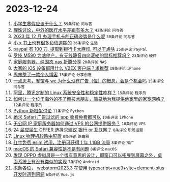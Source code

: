 # 2023-12-24

1. [小学生寒假应该干什么？](https://www.v2ex.com/t/1002971) `59条评论` `问与答`
1. [理性讨论，中外的医疗水平差距有多大？](https://www.v2ex.com/t/1002946) `42条评论` `问与答`
1. [2023 年 12 月 办理手机卡的正确姿势是什么呢](https://www.v2ex.com/t/1002952) `30条评论` `问与答`
1. [小 x 书上也有很多负债逾期的](https://www.v2ex.com/t/1002975) `26条评论` `生活`
1. [paypal 有 100 刀, 提取到银行卡太麻烦, 可以干点啥](https://www.v2ex.com/t/1002970) `25条评论` `PayPal`
1. [罗技 M590 为啥停产，有无线静音四向滚轮的鼠标推荐吗？](https://www.v2ex.com/t/1002947) `23条评论` `硬件`
1. [家庭服务器、纯固态 nas 折腾分享](https://www.v2ex.com/t/1003004) `20条评论` `NAS`
1. [大家的 iOS 设备都用什么 V2EX 客户端？求推荐](https://www.v2ex.com/t/1002963) `18条评论` `iPhone`
1. [周末整了一款个人博客](https://www.v2ex.com/t/1002981) `15条评论` `分享创造`
1. [一点思考，餐馆与 wc 为什么没有广告（位）的概念，会是个机会吗](https://www.v2ex.com/t/1002974) `15条评论` `问与答`
1. [阿里，腾讯定制的 Linux 系统安全性和稳定性咋样？](https://www.v2ex.com/t/1002953) `15条评论` `程序员`
1. [如何让一个位于海外的不了解技术朋友，简易地为我提供他家里的家宽网络？](https://www.v2ex.com/t/1003019) `12条评论` `程序员`
1. [Python 新框架讨论](https://www.v2ex.com/t/1002948) `11条评论` `Python`
1. [跪求 Safari 广告过滤的 app 收费免费都可以](https://www.v2ex.com/t/1003001) `10条评论` `iPhone`
1. [无公网 IP 家庭服务器如何通过 VPS 的公网提供服务？](https://www.v2ex.com/t/1002968) `10条评论` `VPS`
1. [24 届应届生 OFFER 选择求建议 银行 or 互联网？](https://www.v2ex.com/t/1003010) `8条评论` `职场话题`
1. [Linux 物理机软路由配置](https://www.v2ex.com/t/1002989) `8条评论` `路由器`
1. [红牛免费 esim 试用，注册可获得 1 年 1.1GB 流量](https://www.v2ex.com/t/1002961) `8条评论` `推广`
1. [macOS 的 Safari 兼容性是不是有问题](https://www.v2ex.com/t/1002951) `8条评论` `macOS`
1. [发现 OPPO 虚拟屏是一个很有意思的设计，即窗口可以拓展到屏幕之外，桌面系统上有没有类似的实现](https://www.v2ex.com/t/1002980) `7条评论` `Android`
1. [求助各位， webstorm2023.3 在使用 typescript+vue3+vite+element-plus 开发时遇到问题](https://www.v2ex.com/t/1002983) `6条评论` `Vue.js`
